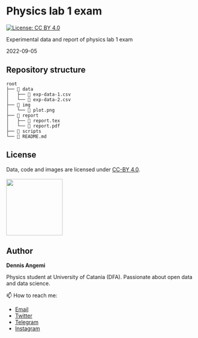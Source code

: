 # Physics lab 1 exam
[![License: CC BY 4.0](https://img.shields.io/badge/License-CC%20BY%204.0-lightgrey.svg)](https://creativecommons.org/licenses/by/4.0/)

Experimental data and report of physics lab 1 exam

2022-09-05

## Repository structure
```
root
├── 📂 data
│   ├── 📄 exp-data-1.csv
│   └── 📄 exp-data-2.csv
├── 📂 img
│   └── 📄 plot.png
├── 📂 report
│   ├── 📄 report.tex
│   └── 📄 report.pdf
├── 📂 scripts
└── 📄 README.md
```


## License
Data, code and images are licensed under [CC-BY 4.0](https://creativecommons.org/licenses/by/4.0/). <br> <br>
<a href="https://creativecommons.org/licenses/by/4.0/"><img src="https://mirrors.creativecommons.org/presskit/buttons/88x31/png/by.png" width="150"/></a>

## Author
**Dennis Angemi**

Physics student at University of Catania (DFA). Passionate about open data and data science.

📫 How to reach me:
  - [Email](mailto:dennisangemi@gmail.com)
  - [Twitter](https://twitter.com/dennisangemi)
  - [Telegram](https://t.me/dennisangemi)
  - [Instagram](http://instagram.com/dennisangemi)
